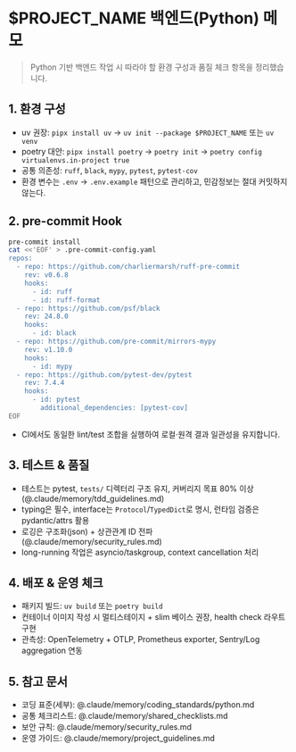 # $PROJECT_NAME 백엔드(Python) 메모

> Python 기반 백엔드 작업 시 따라야 할 환경 구성과 품질 체크 항목을 정리했습니다.

## 1. 환경 구성
- uv 권장: `pipx install uv` → `uv init --package $PROJECT_NAME` 또는 `uv venv`
- poetry 대안: `pipx install poetry` → `poetry init` → `poetry config virtualenvs.in-project true`
- 공통 의존성: `ruff`, `black`, `mypy`, `pytest`, `pytest-cov`
- 환경 변수는 `.env` → `.env.example` 패턴으로 관리하고, 민감정보는 절대 커밋하지 않는다.

## 2. pre-commit Hook
```bash
pre-commit install
cat <<'EOF' > .pre-commit-config.yaml
repos:
  - repo: https://github.com/charliermarsh/ruff-pre-commit
    rev: v0.6.8
    hooks:
      - id: ruff
      - id: ruff-format
  - repo: https://github.com/psf/black
    rev: 24.8.0
    hooks:
      - id: black
  - repo: https://github.com/pre-commit/mirrors-mypy
    rev: v1.10.0
    hooks:
      - id: mypy
  - repo: https://github.com/pytest-dev/pytest
    rev: 7.4.4
    hooks:
      - id: pytest
        additional_dependencies: [pytest-cov]
EOF
```
- CI에서도 동일한 lint/test 조합을 실행하여 로컬·원격 결과 일관성을 유지합니다.

## 3. 테스트 & 품질
- 테스트는 pytest, `tests/` 디렉터리 구조 유지, 커버리지 목표 80% 이상 (@.claude/memory/tdd_guidelines.md)
- typing은 필수, interface는 `Protocol`/`TypedDict`로 명시, 런타임 검증은 pydantic/attrs 활용
- 로깅은 구조화(json) + 상관관계 ID 전파(@.claude/memory/security_rules.md)
- long-running 작업은 asyncio/taskgroup, context cancellation 처리

## 4. 배포 & 운영 체크
- 패키지 빌드: `uv build` 또는 `poetry build`
- 컨테이너 이미지 작성 시 멀티스테이지 + slim 베이스 권장, health check 라우트 구현
- 관측성: OpenTelemetry + OTLP, Prometheus exporter, Sentry/Log aggregation 연동

## 5. 참고 문서
- 코딩 표준(세부): @.claude/memory/coding_standards/python.md
- 공통 체크리스트: @.claude/memory/shared_checklists.md
- 보안 규칙: @.claude/memory/security_rules.md
- 운영 가이드: @.claude/memory/project_guidelines.md
